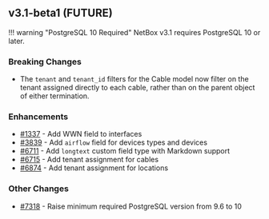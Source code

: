 ## v3.1-beta1 (FUTURE)

!!! warning "PostgreSQL 10 Required"
    NetBox v3.1 requires PostgreSQL 10 or later.

### Breaking Changes

* The `tenant` and `tenant_id` filters for the Cable model now filter on the tenant assigned directly to each cable, rather than on the parent object of either termination.

### Enhancements

* [#1337](https://github.com/netbox-community/netbox/issues/1337) - Add WWN field to interfaces
* [#3839](https://github.com/netbox-community/netbox/issues/3839) - Add `airflow` field for devices types and devices
* [#6711](https://github.com/netbox-community/netbox/issues/6711) - Add `longtext` custom field type with Markdown support
* [#6715](https://github.com/netbox-community/netbox/issues/6715) - Add tenant assignment for cables
* [#6874](https://github.com/netbox-community/netbox/issues/6874) - Add tenant assignment for locations

### Other Changes

* [#7318](https://github.com/netbox-community/netbox/issues/7318) - Raise minimum required PostgreSQL version from 9.6 to 10
